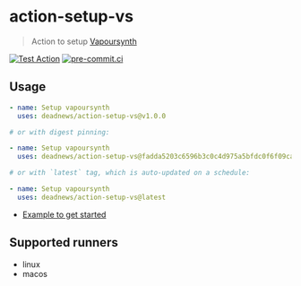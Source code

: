 # action-setup-vs

> Action to setup [Vapoursynth](https://github.com/vapoursynth/vapoursynth)

[![Test Action](https://github.com/DeadNews/action-setup-vs/actions/workflows/test-action.yml/badge.svg)](https://github.com/DeadNews/action-setup-vs/actions/workflows/test-action.yml)
[![pre-commit.ci](https://results.pre-commit.ci/badge/github/DeadNews/action-setup-vs/main.svg)](https://results.pre-commit.ci/latest/github/DeadNews/action-setup-vs/main)

## Usage

```yaml
- name: Setup vapoursynth
  uses: deadnews/action-setup-vs@v1.0.0

# or with digest pinning:

- name: Setup vapoursynth
  uses: deadnews/action-setup-vs@fadda5203c6596b3c0c4d975a5bfdc0f6f09cac9 # v1.0.0

# or with `latest` tag, which is auto-updated on a schedule:

- name: Setup vapoursynth
  uses: deadnews/action-setup-vs@latest
```

- [Example to get started](https://github.com/DeadNews/action-setup-vs/blob/main/.github/workflows/test-action.yml)

## Supported runners

- linux
- macos
